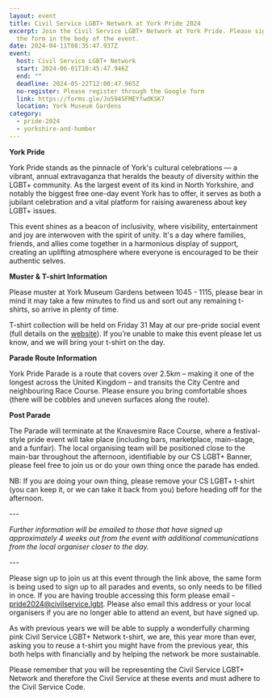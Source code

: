 ```yaml
---
layout: event
title: Civil Service LGBT+ Network at York Pride 2024
excerpt: Join the Civil Service LGBT+ Network at York Pride. Please sign up with
  the form in the body of the event.
date: 2024-04-11T08:35:47.937Z
event:
  host: Civil Service LGBT+ Network
  start: 2024-06-01T10:45:47.946Z
  end: ""
  deadline: 2024-05-22T12:00:47.965Z
  no-register: Please register through the Google form
  link: https://forms.gle/Jo594SFMEYfwdKSK7
  location: York Museum Gardens
category:
  - pride-2024
  - yorkshire-and-humber
---
```

**Y﻿ork Pride**

York Pride stands as the pinnacle of York's cultural celebrations — a vibrant, annual extravaganza that heralds the beauty of diversity within the LGBT+ community. As the largest event of its kind in North Yorkshire, and notably the biggest free one-day event York has to offer, it serves as both a jubilant celebration and a vital platform for raising awareness about key LGBT+ issues.

This event shines as a beacon of inclusivity, where visibility, entertainment and joy are interwoven with the spirit of unity. It's a day where families, friends, and allies come together in a harmonious display of support, creating an uplifting atmosphere where everyone is encouraged to be their authentic selves.

**M﻿uster & T-shirt Information**

Please muster at York Museum Gardens between 1045 - 1115, please bear in mind it may take a few minutes to find us and sort out any remaining t-shirts, so arrive in plenty of time. 

T-shirt collection will be held on Friday 31 May at our pre-pride social event (full details on the [website](https://www.civilservice.lgbt/event/2024-04-29-york-pride-pre-social-t-shirt-collection/)). If you’re unable to make this event please let us know, and we will bring your t-shirt on the day.

**P﻿arade Route Information**

York Pride Parade is a route that covers over 2.5km – making it one of the longest across the United Kingdom – and transits the City Centre and neighbouring Race Course. Please ensure you bring comfortable shoes (there will be cobbles and uneven surfaces along the route).

**P﻿ost Parade**

The Parade will terminate at the Knavesmire Race Course, where a festival-style pride event will take place (including bars, marketplace, main-stage, and a funfair). The local organising team will be positioned close to the main-bar throughout the afternoon, identifiable by our CS LGBT+ Banner, please feel free to join us or do your own thing once the parade has ended.

NB: If you are doing your own thing, please remove your CS LGBT+ t-shirt (you can keep it, or we can take it back from you) before heading off for the afternoon.

\-﻿--

*F﻿urther information will be emailed to those that have signed up approximately 4 weeks out from the event with additional communications from the local organiser closer to the day.* 

\-﻿--

Please sign up to join us at this event through the link above, the same form is being used to sign up to all parades and events, so only needs to be filled in once. If you are having trouble accessing this form please email - [pride2024@civilservice.lgbt](mailto:pride2024@civilservice.lgbt). Please also email this address or your local organisers if you are no longer able to attend an event, but have signed up.

As with previous years we will be able to supply a wonderfully charming pink Civil Service LGBT+ Network t-shirt, we are, this year more than ever, asking you to reuse a t-shirt you might have from the previous year, this both helps with financially and by helping the network be more sustainable. 

Please remember that you will be representing the Civil Service LGBT+ Network and therefore the Civil Service at these events and must adhere to the Civil Service Code.